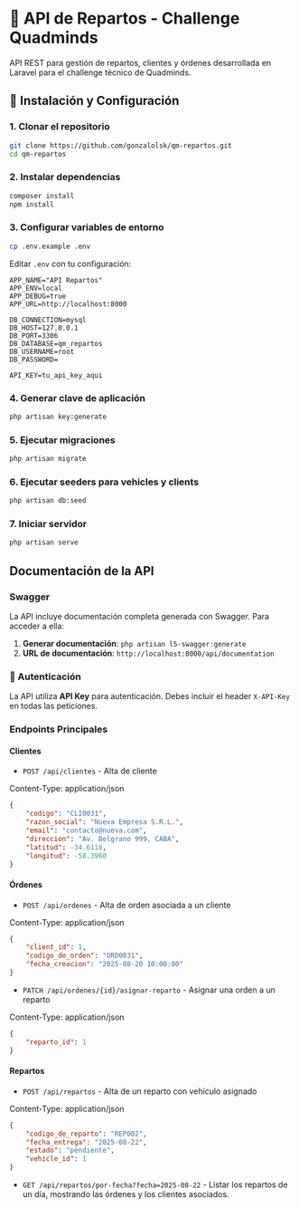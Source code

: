 # 🚚 API de Repartos - Challenge Quadminds

API REST para gestión de repartos, clientes y órdenes desarrollada en Laravel para el challenge técnico de Quadminds.

## 🚀 Instalación y Configuración

### 1. Clonar el repositorio
```bash
git clone https://github.com/gonzalolsk/qm-repartos.git
cd qm-repartos
```

### 2. Instalar dependencias
```bash
composer install
npm install
```

### 3. Configurar variables de entorno
```bash
cp .env.example .env
```

Editar `.env` con tu configuración:
```env
APP_NAME="API Repartos"
APP_ENV=local
APP_DEBUG=true
APP_URL=http://localhost:8000

DB_CONNECTION=mysql
DB_HOST=127.0.0.1
DB_PORT=3306
DB_DATABASE=qm_repartos
DB_USERNAME=root
DB_PASSWORD=

API_KEY=tu_api_key_aqui
```

### 4. Generar clave de aplicación
```bash
php artisan key:generate
```

### 5. Ejecutar migraciones
```bash
php artisan migrate
```

### 6. Ejecutar seeders para vehicles y clients
```bash
php artisan db:seed
```

### 7. Iniciar servidor
```bash
php artisan serve
```

## Documentación de la API

### Swagger

La API incluye documentación completa generada con Swagger. Para acceder a ella:

1. **Generar documentación**: `php artisan l5-swagger:generate`
2. **URL de documentación**: `http://localhost:8000/api/documentation`

### 🔑 Autenticación

La API utiliza **API Key** para autenticación. Debes incluir el header `X-API-Key` en todas las peticiones.


### Endpoints Principales

#### Clientes
- `POST /api/clientes` - Alta de cliente

Content-Type: application/json
```json
{
    "codigo": "CLI0031",
    "razon_social": "Nueva Empresa S.R.L.",
    "email": "contacto@nueva.com",
    "direccion": "Av. Belgrano 999, CABA",
    "latitud": -34.6118,
    "longitud": -58.3960
}
```

#### Órdenes
- `POST /api/ordenes` - Alta de orden asociada a un cliente

Content-Type: application/json
```json
{
    "client_id": 1,
    "codigo_de_orden": "ORD0031",
    "fecha_creacion": "2025-08-20 10:00:00"
}
```
- `PATCH /api/ordenes/{id}/asignar-reparto` - Asignar una orden a un reparto

Content-Type: application/json

```json
{
    "reparto_id": 1
}
```

#### Repartos
- `POST /api/repartos` - Alta de un reparto con vehículo asignado

Content-Type: application/json

```json
{
    "codigo_de_reparto": "REP002",
    "fecha_entrega": "2025-08-22",
    "estado": "pendiente",
    "vehicle_id": 1
}
```

- `GET /api/repartos/por-fecha?fecha=2025-08-22` - Listar los repartos de un día, mostrando las órdenes y los clientes asociados.